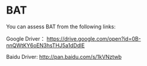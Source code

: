 # BAT


You can assess BAT from the following links:

 Google Driver： https://drive.google.com/open?id=0B-nnQWtKY6oEN3hsTHJ5a1dDdlE
 
 Baidu Driver: http://pan.baidu.com/s/1kVNztwb
